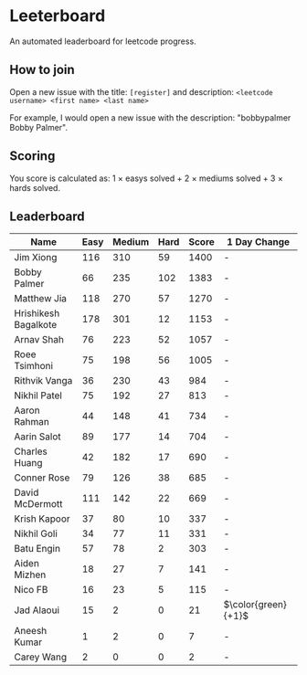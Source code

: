 # Leeterboard

An automated leaderboard for leetcode progress.

## How to join

Open a new issue with the title: `[register]` and description:
`<leetcode username> <first name> <last name>`

For example, I would open a new issue with the description: "bobbypalmer Bobby Palmer".

## Scoring

You score is calculated as:
1 $\times$ easys solved + 2 $\times$ mediums solved + 3 $\times$ hards solved.

## Leaderboard
| Name | Easy | Medium | Hard | Score | 1 Day Change |
| --- | --- | --- | --- | --- | --- |
| Jim Xiong | 116 | 310 | 59 | 1400 | - |
| Bobby Palmer | 66 | 235 | 102 | 1383 | - |
| Matthew Jia | 118 | 270 | 57 | 1270 | - |
| Hrishikesh Bagalkote | 178 | 301 | 12 | 1153 | - |
| Arnav Shah | 76 | 223 | 52 | 1057 | - |
| Roee Tsimhoni | 75 | 198 | 56 | 1005 | - |
| Rithvik Vanga | 36 | 230 | 43 | 984 | - |
| Nikhil Patel | 75 | 192 | 27 | 813 | - |
| Aaron Rahman | 44 | 148 | 41 | 734 | - |
| Aarin Salot | 89 | 177 | 14 | 704 | - |
| Charles Huang | 42 | 182 | 17 | 690 | - |
| Conner Rose | 79 | 126 | 38 | 685 | - |
| David McDermott | 111 | 142 | 22 | 669 | - |
| Krish Kapoor | 37 | 80 | 10 | 337 | - |
| Nikhil Goli | 34 | 77 | 11 | 331 | - |
| Batu Engin | 57 | 78 | 2 | 303 | - |
| Aiden Mizhen | 18 | 27 | 7 | 141 | - |
| Nico FB | 16 | 23 | 5 | 115 | - |
| Jad Alaoui | 15 | 2 | 0 | 21 | $\color{green}{+1}$ |
| Aneesh Kumar | 1 | 2 | 0 | 7 | - |
| Carey Wang | 2 | 0 | 0 | 2 | - |
